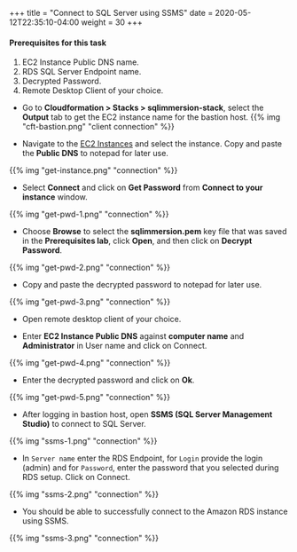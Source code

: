 +++
title = "Connect to SQL Server using SSMS"
date = 2020-05-12T22:35:10-04:00
weight = 30
+++

#### **Prerequisites for this task**

1. EC2 Instance Public DNS name.
2. RDS SQL Server Endpoint name.
3. Decrypted Password.
4. Remote Desktop Client of your choice.


* Go to **Cloudformation > Stacks > sqlimmersion-stack**, select the **Output** tab to get the EC2 instance name for the bastion host.
{{% img "cft-bastion.png" "client connection" %}}

* Navigate to the [EC2 Instances](https://console.aws.amazon.com/ec2/v2/home#Instances:sort=instanceType) and select the instance. Copy and paste the **Public DNS** to notepad for later use.

{{% img "get-instance.png" "connection" %}}

* Select **Connect** and click on **Get Password** from **Connect to your instance** window.

{{% img "get-pwd-1.png" "connection" %}}

* Choose **Browse** to select the **sqlimmersion.pem** key file that was saved in the **Prerequisites lab**, click **Open**, and then click on **Decrypt Password**. 

{{% img "get-pwd-2.png" "connection" %}}

* Copy and paste the decrypted password to notepad for later use.

{{% img "get-pwd-3.png" "connection" %}}

* Open remote desktop client of your choice.

* Enter **EC2 Instance Public DNS** against **computer name** and **Administrator** in User name and click on Connect.

{{% img "get-pwd-4.png" "connection" %}}

* Enter the decrypted password and click on **Ok**.

{{% img "get-pwd-5.png" "connection" %}}

* After logging in bastion host, open **SSMS (SQL Server Management Studio)** to connect to SQL Server.

{{% img "ssms-1.png" "connection" %}}

* In `Server name` enter the RDS Endpoint, for `Login` provide the login (admin) and for `Password`, enter the password that you selected during RDS setup. Click on Connect.

{{% img "ssms-2.png" "connection" %}}

* You should be able to successfully connect to the Amazon RDS instance using SSMS.

{{% img "ssms-3.png" "connection" %}}